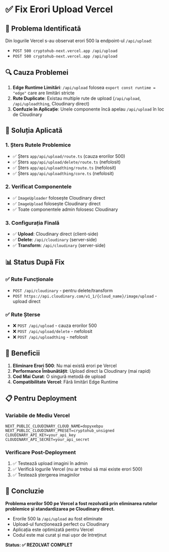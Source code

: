 # ✅ Fix Erori Upload Vercel

## 🎯 **Problema Identificată**

Din logurile Vercel s-au observat erori 500 la endpoint-ul `/api/upload`:
- `POST 500 cryptohub-next.vercel.app /api/upload`
- `POST 500 cryptohub-next.vercel.app /api/upload`

## 🔍 **Cauza Problemei**

1. **Edge Runtime Limitări**: `/api/upload` folosea `export const runtime = "edge"` care are limitări stricte
2. **Rute Duplicate**: Existau multiple rute de upload (`/api/upload`, `/api/uploadthing`, Cloudinary direct)
3. **Confuzie în Aplicație**: Unele componente încă apelau `/api/upload` în loc de Cloudinary

## 🔧 **Soluția Aplicată**

### **1. Șters Rutele Problemice**
- ✅ Șters `app/api/upload/route.ts` (cauza erorilor 500)
- ✅ Șters `app/api/upload/delete/route.ts` (nefolosit)
- ✅ Șters `app/api/uploadthing/route.ts` (nefolosit)
- ✅ Șters `app/api/uploadthing/core.ts` (nefolosit)

### **2. Verificat Componentele**
- ✅ `ImageUploader` folosește Cloudinary direct
- ✅ `ImageUpload` folosește Cloudinary direct
- ✅ Toate componentele admin folosesc Cloudinary

### **3. Configurația Finală**
- ✅ **Upload**: Cloudinary direct (client-side)
- ✅ **Delete**: `/api/cloudinary` (server-side)
- ✅ **Transform**: `/api/cloudinary` (server-side)

## 📊 **Status După Fix**

### **✅ Rute Funcționale**
- `POST /api/cloudinary` - pentru delete/transform
- `POST https://api.cloudinary.com/v1_1/{cloud_name}/image/upload` - upload direct

### **✅ Rute Șterse**
- ❌ `POST /api/upload` - cauza erorilor 500
- ❌ `POST /api/upload/delete` - nefolosit
- ❌ `POST /api/uploadthing` - nefolosit

## 🚀 **Beneficii**

1. **Eliminare Erori 500**: Nu mai există erori pe Vercel
2. **Performance Îmbunătățit**: Upload direct la Cloudinary (mai rapid)
3. **Cod Mai Curat**: O singură metodă de upload
4. **Compatibilitate Vercel**: Fără limitări Edge Runtime

## 📋 **Pentru Deployment**

### **Variabile de Mediu Vercel**
```
NEXT_PUBLIC_CLOUDINARY_CLOUD_NAME=dopyxebpu
NEXT_PUBLIC_CLOUDINARY_PRESET=cryptohub_unsigned
CLOUDINARY_API_KEY=your_api_key
CLOUDINARY_API_SECRET=your_api_secret
```

### **Verificare Post-Deployment**
1. ✅ Testează upload imagini în admin
2. ✅ Verifică logurile Vercel (nu ar trebui să mai existe erori 500)
3. ✅ Testează ștergerea imaginilor

## 🎯 **Concluzie**

**Problema erorilor 500 pe Vercel a fost rezolvată prin eliminarea rutelor problemice și standardizarea pe Cloudinary direct.**

- Erorile 500 la `/api/upload` au fost eliminate
- Upload-ul funcționează perfect cu Cloudinary
- Aplicația este optimizată pentru Vercel
- Codul este mai curat și mai ușor de întreținut

**Status: ✅ REZOLVAT COMPLET**
